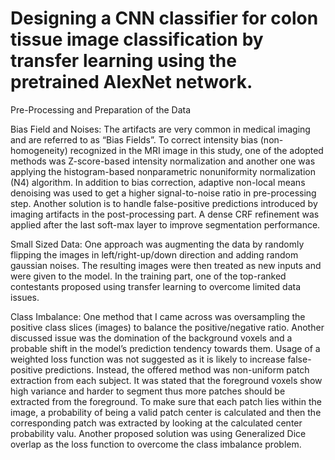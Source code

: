 # Designing a CNN classifier for colon tissue image classification by transfer learning using the pretrained AlexNet network.

Pre-Processing and Preparation of the Data

Bias Field and Noises:
The artifacts are very common in medical imaging and are referred to as “Bias Fields”. To correct intensity bias (non-homogeneity) recognized in the MRI image in this study, one of the adopted methods was Z-score-based intensity normalization and another one was applying the histogram-based nonparametric nonuniformity normalization (N4) algorithm. In addition to bias correction, adaptive non-local means denoising was used to get a higher signal-to-noise ratio in pre-processing step. Another solution is to handle false-positive predictions introduced by imaging artifacts in the post-processing part. A dense CRF refinement was applied after the last soft-max layer to improve segmentation performance.

Small Sized Data:
One approach was augmenting the data by randomly flipping the images in left/right-up/down direction and adding random gaussian noises. The resulting images were then treated as new inputs and were given to the model. In the training part, one of the top-ranked contestants proposed using transfer learning to overcome limited data issues.	

Class Imbalance:
One method that I came across was oversampling the positive class slices (images) to balance the positive/negative ratio. Another discussed issue was the domination of the background voxels and a probable shift in the model’s prediction tendency towards them. Usage of a weighted loss function was not suggested as it is likely to increase false-positive predictions. Instead, the offered method was non-uniform patch extraction from each subject. It was stated that the foreground voxels show high variance and harder to segment thus more patches should be extracted from the foreground. To make sure that each patch lies within the image, a probability of being a valid patch center is calculated and then the corresponding patch was extracted by looking at the calculated center probability valu. Another proposed solution was using Generalized Dice overlap as the loss function to overcome the class imbalance problem.  
